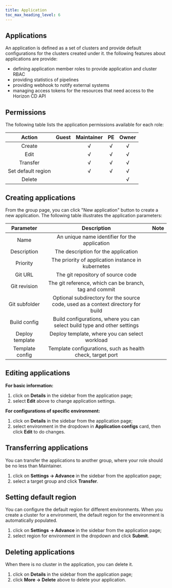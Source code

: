 ```yaml
---
title: Application
toc_max_heading_level: 6
---
```


## Applications
An application is defined as a set of clusters and provide default configurations for the clusters created under it. the following features about applications are provide: 
* defining application member roles to provide application and cluster RBAC
* providing statistics of pipelines
* providing webhook to notify external systems
* managing access tokens for the resources that need access to the Horizon CD API

## Permissions
The following table lists the application permissions available for each role: 

|       Action       | Guest | Maintainer | PE | Owner |
|:------------------:|:-----:|:----------:|:--:|:-----:|
|       Create       |       |      √     |  √ |   √   |
|        Edit        |       |      √     |  √ |   √   |
|      Transfer      |       |      √     |  √ |   √   |
| Set default region |       |      √     |  √ |   √   |
|       Delete       |       |            |    |   √   |

## Creating applications
From the group page, you can click "New application" button to create a new application. The following table illustrates the application parameters: 

|    Parameter    |                                    Description                                   | Note |
|:---------------:|:--------------------------------------------------------------------------------:|:----:|
|       Name      |                   An unique name identifier for the application                  |      |
|   Description   |                        The description for the application                       |      |
|     Priority    |                The priority of application instance in kubernetes                |      |
|     Git URL     |                         The git repository of source code                        |      |
|   Git revision  |              The git reference, which can be branch, tag and commit              |      |
|  Git subfolder  | Optional subdirectory for the source code, used as a context directory for build |      |
|   Build config  |     Build configurations, where you can select build type and other settings     |      |
| Deploy template |                  Deploy template, where you can select workload                  |      |
| Template config |            Template configurations, such as health check, target port            |      |


## Editing applications

**For basic information:**
1. click on **Details** in the sidebar from the application page;
2. select **Edit** above to change application settings.

**For configurations of specific environment:**
1. click on **Details** in the sidebar from the application page;
2. select environment in the dropdown in **Application configs** card, then click **Edit** to do changes.


## Transferring applications
You can transfer the applications to another group, where your role should be no less than Maintainer. 
1. click on **Settings -> Advance** in the sidebar from the application page;
2. select a target group and click **Transfer**.


## Setting default region
You can configure the default region for different environments. When you create a cluster for a environment, the default region for the environment is automatically populated.
1. click on **Settings -> Advance** in the sidebar from the application page;
2. select region for environment in the dropdown and click **Submit**.


## Deleting applications
When there is no cluster in the application, you can delete it. 
1. click on **Details** in the sidebar from the application page;
2. click **More -> Delete** above to delete your application.